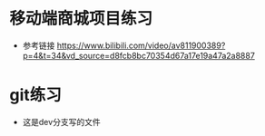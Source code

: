 # 移动端商城项目练习
* 参考链接 https://www.bilibili.com/video/av811900389?p=4&t=34&vd_source=d8fcb8bc70354d67a17e19a47a2a8887



# git练习
* 这是dev分支写的文件

